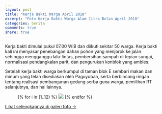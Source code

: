 ```yaml
---
layout: post
title: "Kerja Bakti Warga April 2018"
excerpt: "Foto Kerja Bakti Warga Alam Citra Bulan April 2018"
categories: berita
comments: true
share: true
---
```


Kerja bakti dimulai pukul 07.00 WIB dan diikuti sekitar 50 warga. Kerja bakti kali ini menyasar penebangan dahan pohon yang menjorok ke jalan sehingga mengganggu lalu-lintas, pembersihan sampah di tepian sungai, normalisasi pendangkalan parit, dan pengurukan konblok yang ambles.

Setelah kerja bakti warga berkumpul di taman blok E sembari makan dan minum yang telah disediakan oleh Paguyuban, serta berbincang ringan tentang realisasi pembangunan gedung serba guna warga, pemilihan RT selanjutnya, dan hal lainnya.

<figure class="third">
  {% for i in (1..12) %}
    <a class="image-popup" href="{{ site.url }}/images/2018-april/kerjabakti/0{{ i }}.jpg"><img src="{{ site.url }}/images/2018-april/kerjabakti/thumb/0{{ i }}.jpg"></a>
  {% endfor %}
</figure>

<a href="{{ site.url }}/galeri-foto/">Lihat selengkapnya di galeri foto &rarr;</a>
